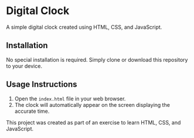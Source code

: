 # Digital Clock

A simple digital clock created using HTML, CSS, and JavaScript.

## Installation

No special installation is required. Simply clone or download this repository to your device.

## Usage Instructions

1. Open the `index.html` file in your web browser.
2. The clock will automatically appear on the screen displaying the accurate time.


This project was created as part of an exercise to learn HTML, CSS, and JavaScript. 
